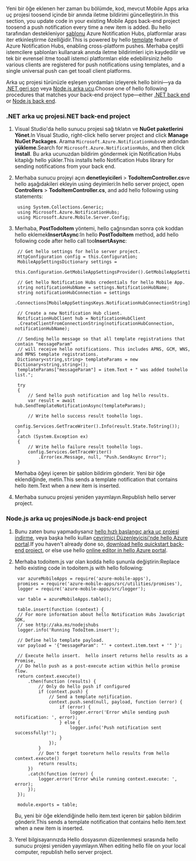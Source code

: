 <span data-ttu-id="9f04b-101">Yeni bir öğe eklenen her zaman bu bölümde, kod, mevcut Mobile Apps arka uç projesi toosend içinde bir anında iletme bildirimi güncelleştirin.</span><span class="sxs-lookup"><span data-stu-id="9f04b-101">In this section, you update code in your existing Mobile Apps back-end project toosend a push notification every time a new item is added.</span></span> <span data-ttu-id="9f04b-102">Bu hello tarafından destekleniyor [şablonu](../articles/notification-hubs/notification-hubs-templates-cross-platform-push-messages.md) Azure Notification Hubs, platformlar arası iter etkinleştirme özelliğidir.</span><span class="sxs-lookup"><span data-stu-id="9f04b-102">This is powered by hello [template](../articles/notification-hubs/notification-hubs-templates-cross-platform-push-messages.md) feature of Azure Notification Hubs, enabling cross-platform pushes.</span></span> <span data-ttu-id="9f04b-103">Merhaba çeşitli istemcilere şablonları kullanarak anında iletme bildirimleri için kaydedilir ve tek bir evrensel itme tooall istemci platformları elde edebilirsiniz.</span><span class="sxs-lookup"><span data-stu-id="9f04b-103">hello various clients are registered for push notifications using templates, and a single universal push can get tooall client platforms.</span></span>

<span data-ttu-id="9f04b-104">Arka uç projesi türünüzle eşleşen yordamları izleyerek hello birini&mdash;ya da [.NET geri son](#dotnet) veya [Node.js arka ucu](#nodejs).</span><span class="sxs-lookup"><span data-stu-id="9f04b-104">Choose one of hello following procedures that matches your back-end project type&mdash;either [.NET back end](#dotnet) or [Node.js back end](#nodejs).</span></span>

### <span data-ttu-id="9f04b-105"><a name="dotnet"></a>.NET arka uç projesi</span><span class="sxs-lookup"><span data-stu-id="9f04b-105"><a name="dotnet"></a>.NET back-end project</span></span>
1. <span data-ttu-id="9f04b-106">Visual Studio'da hello sunucu projesi sağ tıklatın ve **NuGet paketlerini Yönet**.</span><span class="sxs-lookup"><span data-stu-id="9f04b-106">In Visual Studio, right-click hello server project and click **Manage NuGet Packages**.</span></span> <span data-ttu-id="9f04b-107">Arama `Microsoft.Azure.NotificationHubs`ve ardından **yükleme**.</span><span class="sxs-lookup"><span data-stu-id="9f04b-107">Search for `Microsoft.Azure.NotificationHubs`, and then click **Install**.</span></span> <span data-ttu-id="9f04b-108">Bu arka ucunuzdan bildirim göndermek için Notification Hubs kitaplığı hello yükler.</span><span class="sxs-lookup"><span data-stu-id="9f04b-108">This installs hello Notification Hubs library for sending notifications from your back end.</span></span>
2. <span data-ttu-id="9f04b-109">Merhaba sunucu projeyi açın **denetleyicileri** > **TodoItemController.cs**ve hello aşağıdakileri ekleyin using deyimleri:</span><span class="sxs-lookup"><span data-stu-id="9f04b-109">In hello server project, open **Controllers** > **TodoItemController.cs**, and add hello following using statements:</span></span>

        using System.Collections.Generic;
        using Microsoft.Azure.NotificationHubs;
        using Microsoft.Azure.Mobile.Server.Config;
3. <span data-ttu-id="9f04b-110">Merhaba, **PostTodoItem** yöntemi, hello çağrısından sonra çok koddan hello eklemek**InsertAsync**:</span><span class="sxs-lookup"><span data-stu-id="9f04b-110">In hello **PostTodoItem** method, add hello following code after hello call too**InsertAsync**:</span></span>  

        // Get hello settings for hello server project.
        HttpConfiguration config = this.Configuration;
        MobileAppSettingsDictionary settings =
            this.Configuration.GetMobileAppSettingsProvider().GetMobileAppSettings();

        // Get hello Notification Hubs credentials for hello Mobile App.
        string notificationHubName = settings.NotificationHubName;
        string notificationHubConnection = settings
            .Connections[MobileAppSettingsKeys.NotificationHubConnectionString].ConnectionString;

        // Create a new Notification Hub client.
        NotificationHubClient hub = NotificationHubClient
        .CreateClientFromConnectionString(notificationHubConnection, notificationHubName);

        // Sending hello message so that all template registrations that contain "messageParam"
        // will receive hello notifications. This includes APNS, GCM, WNS, and MPNS template registrations.
        Dictionary<string,string> templateParams = new Dictionary<string,string>();
        templateParams["messageParam"] = item.Text + " was added toohello list.";

        try
        {
            // Send hello push notification and log hello results.
            var result = await hub.SendTemplateNotificationAsync(templateParams);

            // Write hello success result toohello logs.
            config.Services.GetTraceWriter().Info(result.State.ToString());
        }
        catch (System.Exception ex)
        {
            // Write hello failure result toohello logs.
            config.Services.GetTraceWriter()
                .Error(ex.Message, null, "Push.SendAsync Error");
        }

    <span data-ttu-id="9f04b-111">Merhaba öğeyi içeren bir şablon bildirim gönderir. Yeni bir öğe eklendiğinde, metin.</span><span class="sxs-lookup"><span data-stu-id="9f04b-111">This sends a template notification that contains hello item.Text when a new item is inserted.</span></span>
4. <span data-ttu-id="9f04b-112">Merhaba sunucu projesi yeniden yayımlayın.</span><span class="sxs-lookup"><span data-stu-id="9f04b-112">Republish hello server project.</span></span>

### <span data-ttu-id="9f04b-113"><a name="nodejs"></a>Node.js arka uç projesi</span><span class="sxs-lookup"><span data-stu-id="9f04b-113"><a name="nodejs"></a>Node.js back-end project</span></span>
1. <span data-ttu-id="9f04b-114">Bunu zaten bunu yapmadıysanız [hello hızlı başlangıç arka uç projesi indirme](../articles/app-service-mobile/app-service-mobile-node-backend-how-to-use-server-sdk.md#download-quickstart), veya başka hello kullan [çevrimiçi Düzenleyicisi'nde hello Azure portal](../articles/app-service-mobile/app-service-mobile-node-backend-how-to-use-server-sdk.md#online-editor).</span><span class="sxs-lookup"><span data-stu-id="9f04b-114">If you haven't already done so, [download hello quickstart back-end project](../articles/app-service-mobile/app-service-mobile-node-backend-how-to-use-server-sdk.md#download-quickstart), or else use hello [online editor in hello Azure portal](../articles/app-service-mobile/app-service-mobile-node-backend-how-to-use-server-sdk.md#online-editor).</span></span>
2. <span data-ttu-id="9f04b-115">Merhaba todoitem.js var olan kodda hello şununla değiştirin:</span><span class="sxs-lookup"><span data-stu-id="9f04b-115">Replace hello existing code in todoitem.js with hello following:</span></span>

        var azureMobileApps = require('azure-mobile-apps'),
        promises = require('azure-mobile-apps/src/utilities/promises'),
        logger = require('azure-mobile-apps/src/logger');

        var table = azureMobileApps.table();

        table.insert(function (context) {
        // For more information about hello Notification Hubs JavaScript SDK,
        // see http://aka.ms/nodejshubs
        logger.info('Running TodoItem.insert');

        // Define hello template payload.
        var payload = '{"messageParam": "' + context.item.text + '" }';  

        // Execute hello insert.  hello insert returns hello results as a Promise,
        // Do hello push as a post-execute action within hello promise flow.
        return context.execute()
            .then(function (results) {
                // Only do hello push if configured
                if (context.push) {
                    // Send a template notification.
                    context.push.send(null, payload, function (error) {
                        if (error) {
                            logger.error('Error while sending push notification: ', error);
                        } else {
                            logger.info('Push notification sent successfully!');
                        }
                    });
                }
                // Don't forget tooreturn hello results from hello context.execute()
                return results;
            })
            .catch(function (error) {
                logger.error('Error while running context.execute: ', error);
            });
        });

        module.exports = table;  

    <span data-ttu-id="9f04b-116">Bu, yeni bir öğe eklendiğinde hello item.text içeren bir şablon bildirim gönderir.</span><span class="sxs-lookup"><span data-stu-id="9f04b-116">This sends a template notification that contains hello item.text when a new item is inserted.</span></span>
3. <span data-ttu-id="9f04b-117">Yerel bilgisayarınızda Hello dosyasının düzenlenmesi sırasında hello sunucu projesi yeniden yayımlayın.</span><span class="sxs-lookup"><span data-stu-id="9f04b-117">When editing hello file on your local computer, republish hello server project.</span></span>

